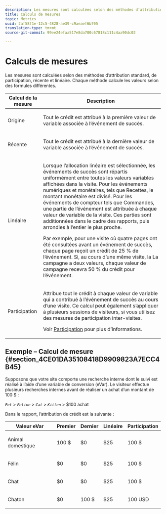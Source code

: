 ```yaml
---
description: Les mesures sont calculées selon des méthodes d’attribution standard, de participation, récente et linéaire. Chaque méthode calcule les valeurs selon des formules différentes.
title: Calculs de mesures
topic: Metrics
uuid: 2af58f1e-12c5-4828-ae39-c9aeaef6b705
translation-type: tm+mt
source-git-commit: 99ee24efaa517e8da700c67818c111c4aa90dc02

---
```



# Calculs de mesures

Les mesures sont calculées selon des méthodes d’attribution standard, de participation, récente et linéaire. Chaque méthode calcule les valeurs selon des formules différentes.

<table id="table_6F81A12174D84124B7FD81FBBEDF18A2"> 
 <thead> 
  <tr> 
   <th colname="col1" class="entry"> Calcul de la mesure </th> 
   <th colname="col2" class="entry"> Description </th> 
  </tr> 
 </thead>
 <tbody> 
  <tr> 
   <td colname="col1"> Origine </td> 
   <td colname="col2"> <p>Tout le crédit est attribué à la première valeur de variable associée à l’événement de succès. </p> </td> 
  </tr> 
  <tr> 
   <td colname="col1"> Récente </td> 
   <td colname="col2"> <p>Tout le crédit est attribué à la dernière valeur de variable associée à l’événement de succès. </p> </td> 
  </tr> 
  <tr> 
   <td colname="col1"> Linéaire </td> 
   <td colname="col2"> <p>Lorsque l’allocation linéaire est sélectionnée, les événements de succès sont répartis uniformément entre toutes les valeurs variables affichées dans la visite. Pour les événements numériques et monétaires, tels que  <span class="term"> Recettes</span>, le montant monétaire est divisé. Pour les événements de compteur tels que <span class="term"> Commandes</span>, une partie de l’événement est attribuée à chaque valeur de variable de la visite. Ces parties sont additionnées dans le cadre des rapports, puis arrondies à l’entier le plus proche. </p> <p>Par exemple, pour une visite où quatre pages ont été consultées avant un événement de succès, chaque page reçoit un crédit de 25 % de l’événement. Si, au cours d’une même visite, la  La <span class="varname"> campagne</span> a deux valeurs, chaque valeur de campagne recevra 50 % du crédit pour l’événement. </p> </td> 
  </tr> 
  <tr> 
   <td colname="col1"> Participation </td> 
   <td colname="col2"> <p>Attribue tout le crédit à chaque valeur de variable qui a contribué à l’événement de succès au cours d’une visite. Ce calcul peut également s’appliquer à plusieurs sessions de visiteurs, si vous utilisez des mesures de participation inter-visites. </p> <p>Voir <a href="/help/components/c-variables/c-metrics/metrics-participation.md"  > Participation</a> pour plus d’informations. </p> </td> 
  </tr> 
 </tbody> 
</table>

## Exemple – Calcul de mesure {#section_4CE01DA35108418D9909823A7ECC4B45}

Supposons que votre site comporte une recherche interne dont le suivi est réalisé à l’aide d’une variable de conversion (eVar). Le visiteur effectue plusieurs recherches internes avant de réaliser un achat d’un montant de 100 $ :

*`Pet`* > *`Feline`* > *`Cat`* > *`Kitten`* > $100 achat

Dans le rapport, l’attribution de crédit est la suivante :

<table id="table_91A7244E77854838A8392B49366FB445"> 
 <thead> 
  <tr> 
   <th colname="col1" class="entry"> Valeur eVar </th> 
   <th colname="col2" class="entry"> Premier </th> 
   <th colname="col3" class="entry"> Dernier </th> 
   <th colname="col4" class="entry"> Linéaire </th> 
   <th colname="col5" class="entry"> Participation </th> 
  </tr> 
 </thead>
 <tbody> 
  <tr> 
   <td colname="col1"> <p>Animal domestique </p> </td> 
   <td colname="col2"> <p>100 $ </p> </td> 
   <td colname="col3"> <p>$0 </p> </td> 
   <td colname="col4"> <p>$25 </p> </td> 
   <td colname="col5"> <p>100 $ </p> </td> 
  </tr> 
  <tr> 
   <td colname="col1"> <p>Félin </p> </td> 
   <td colname="col2"> <p>$0 </p> </td> 
   <td colname="col3"> <p>$0 </p> </td> 
   <td colname="col4"> <p>$25 </p> </td> 
   <td colname="col5"> <p>100 $ </p> </td> 
  </tr> 
  <tr> 
   <td colname="col1"> <p>Chat </p> </td> 
   <td colname="col2"> <p>$0 </p> </td> 
   <td colname="col3"> <p>$0 </p> </td> 
   <td colname="col4"> <p>$25 </p> </td> 
   <td colname="col5"> <p>100 $ </p> </td> 
  </tr> 
  <tr> 
   <td colname="col1"> <p>Chaton </p> </td> 
   <td colname="col2"> <p>$0 </p> </td> 
   <td colname="col3"> <p>100 $ </p> </td> 
   <td colname="col4"> <p>$25 </p> </td> 
   <td colname="col5"> <p>100 USD </p> </td> 
  </tr> 
 </tbody> 
</table>

